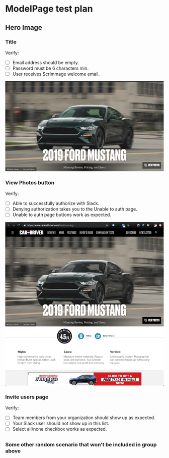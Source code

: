 # ModelPage test plan

## Hero Image

### Title
Verify:
- [ ] Email address should be empty.
- [ ] Password must be 6 characters min.
- [ ] User receives Scrimmage welcome email.

![](assets/heroModel_Page.png?raw=true)

### View Photos button
Verify:
- [ ] Able to successfully authorize with Slack.
- [ ] Denying authorization takes you to the Unable to auth page.
- [ ] Unable to auth page buttons work as expected.

![](assets/heroViewPhotosModel_Page.gif?raw=true)

### Invite users page
Verify:
- [ ] Team members from your organization should show up as expected.
- [ ] Your Slack user should not show up in this list.
- [ ] Select all/none checkbox works as expected.

##

### Some other random scenario that won't be included in group above
